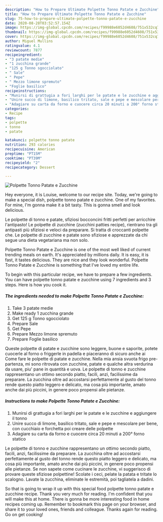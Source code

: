 ```yaml
---
description: "How to Prepare Ultimate Polpette Tonno Patate e Zucchine"
title: "How to Prepare Ultimate Polpette Tonno Patate e Zucchine"
slug: 75-how-to-prepare-ultimate-polpette-tonno-patate-e-zucchine
date: 2020-08-28T03:52:57.154Z
image: https://img-global.cpcdn.com/recipes/f99988e6052d4608/751x532cq70/polpette-tonno-patate-e-zucchine-recipe-main-photo.jpg
thumbnail: https://img-global.cpcdn.com/recipes/f99988e6052d4608/751x532cq70/polpette-tonno-patate-e-zucchine-recipe-main-photo.jpg
cover: https://img-global.cpcdn.com/recipes/f99988e6052d4608/751x532cq70/polpette-tonno-patate-e-zucchine-recipe-main-photo.jpg
author: Miguel Mullins
ratingvalue: 4.1
reviewcount: 7877
recipeingredient:
- "3 patate medie"
- "1 zucchina grande"
- "125 g Tonno sgocciolato"
- " Sale"
- " Pepe"
- " Mezzo limone spremuto"
- "Foglie basilico"
recipeinstructions:
- "Munirsi di grattugia a fori larghi per le patate e le zucchine e aggiungere il tonno"
- "Unire succo di limone, basilico tritato, sale e pepe e mescolare per bene, con cucchiaio e forchetta poi creare delle polpette"
- "Adagiare su carta da forno e cuocere circa 20 minuti a 200° forno statico"
categories:
- Recipe
tags:
- polpette
- tonno
- patate

katakunci: polpette tonno patate 
nutrition: 293 calories
recipecuisine: American
preptime: "PT15M"
cooktime: "PT39M"
recipeyield: "2"
recipecategory: Dessert

---
```



![Polpette Tonno Patate e Zucchine](https://img-global.cpcdn.com/recipes/f99988e6052d4608/751x532cq70/polpette-tonno-patate-e-zucchine-recipe-main-photo.jpg)

Hey everyone, it is Louise, welcome to our recipe site. Today, we're going to make a special dish, polpette tonno patate e zucchine. One of my favorites. For mine, I'm gonna make it a bit tasty. This is gonna smell and look delicious.

Le polpette di tonno e patate, sfiziosi bocconcini fritti perfetti per arricchire l&#39;antipasto! Le polpette di zucchine (zucchini patties recipe), rientrano tra gli antipasti più sfiziosi e veloci da preparare. Si tratta di croccanti polpette che. Le polpette di zucchine e patate sono sfiziose e apprezzate da chi segue una dieta vegetariana ma non solo.

Polpette Tonno Patate e Zucchine is one of the most well liked of current trending meals on earth. It's appreciated by millions daily. It is easy, it is fast, it tastes delicious. They are nice and they look wonderful. Polpette Tonno Patate e Zucchine is something that I've loved my entire life.


To begin with this particular recipe, we have to prepare a few ingredients. You can have polpette tonno patate e zucchine using 7 ingredients and 3 steps. Here is how you cook it.

<!--inarticleads1-->

##### The ingredients needed to make Polpette Tonno Patate e Zucchine:

1. Take 3 patate medie
1. Make ready 1 zucchina grande
1. Get 125 g Tonno sgocciolato
1. Prepare  Sale
1. Get  Pepe
1. Prepare  Mezzo limone spremuto
1. Prepare Foglie basilico


Queste polpette di patate e zucchine sono leggere, buone e saporite, potete cuocerle al forno o friggerle in padella e piaceranno di sicuro anche ai Come fare le polpette di patate e zucchine. Nella mia ansia svuota frigo pre-partenza, mi sono ritrovata con zucchine, patate e qualche altra verdurina da usare, piu&#39; pane in quantità e uova. Le polpette di tonno e zucchine rappresentano un ottimo secondo piatto, facili, anzi, facilissime da preparare. La zucchina oltre ad accostarsi perfettamente al gusto del tonno rende questo piatto leggero e delicato, ma cosa più importante, amato anche dai più piccini, in genere poco propensi alle pietanze. 

<!--inarticleads2-->

##### Instructions to make Polpette Tonno Patate e Zucchine:

1. Munirsi di grattugia a fori larghi per le patate e le zucchine e aggiungere il tonno
1. Unire succo di limone, basilico tritato, sale e pepe e mescolare per bene, con cucchiaio e forchetta poi creare delle polpette
1. Adagiare su carta da forno e cuocere circa 20 minuti a 200° forno statico


Le polpette di tonno e zucchine rappresentano un ottimo secondo piatto, facili, anzi, facilissime da preparare. La zucchina oltre ad accostarsi perfettamente al gusto del tonno rende questo piatto leggero e delicato, ma cosa più importante, amato anche dai più piccini, in genere poco propensi alle pietanze. Se non sapete come cucinare le zucchine, vi suggerisco di provare queste sfiziose polpettine! Scolate i ceci, pelate la patata e tritate lo scalogno. Lavate la zucchina, eliminate le estremità, poi tagliatela a dadini. 

So that is going to wrap it up with this special food polpette tonno patate e zucchine recipe. Thank you very much for reading. I'm confident that you will make this at home. There is gonna be more interesting food in home recipes coming up. Remember to bookmark this page on your browser, and share it to your loved ones, friends and colleague. Thanks again for reading. Go on get cooking!
